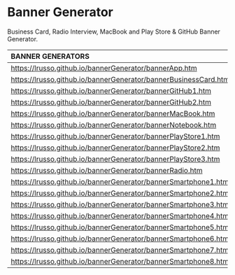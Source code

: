# Banner Generator

Business Card, Radio Interview, MacBook and Play Store & GitHub Banner Generator.

| BANNER GENERATORS | 
| :------------ |
| https://lrusso.github.io/bannerGenerator/bannerApp.htm |
| https://lrusso.github.io/bannerGenerator/bannerBusinessCard.htm |
| https://lrusso.github.io/bannerGenerator/bannerGitHub1.htm |
| https://lrusso.github.io/bannerGenerator/bannerGitHub2.htm |
| https://lrusso.github.io/bannerGenerator/bannerMacBook.htm |
| https://lrusso.github.io/bannerGenerator/bannerNotebook.htm |
| https://lrusso.github.io/bannerGenerator/bannerPlayStore1.htm |
| https://lrusso.github.io/bannerGenerator/bannerPlayStore2.htm |
| https://lrusso.github.io/bannerGenerator/bannerPlayStore3.htm |
| https://lrusso.github.io/bannerGenerator/bannerRadio.htm |
| https://lrusso.github.io/bannerGenerator/bannerSmartphone1.htm |
| https://lrusso.github.io/bannerGenerator/bannerSmartphone2.htm |
| https://lrusso.github.io/bannerGenerator/bannerSmartphone3.htm |
| https://lrusso.github.io/bannerGenerator/bannerSmartphone4.htm |
| https://lrusso.github.io/bannerGenerator/bannerSmartphone5.htm |
| https://lrusso.github.io/bannerGenerator/bannerSmartphone6.htm |
| https://lrusso.github.io/bannerGenerator/bannerSmartphone7.htm |
| https://lrusso.github.io/bannerGenerator/bannerSmartphone8.htm |
